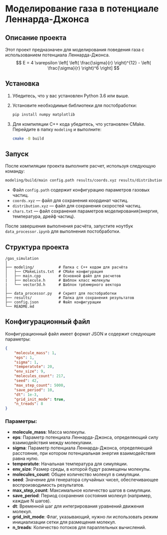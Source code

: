 # Моделирование газа в потенциале Леннарда-Джонса

## Описание проекта

Этот проект предназначен для моделирования поведения газа с использованием потенциала Леннарда-Джонса. 
$$
E = 4 \varepsilon \left[ \left( \frac{\sigma}{r} \right)^{12} - \left( \frac{\sigma}{r} \right)^6    \right]  
$$

## Установка
1. Убедитесь, что у вас установлен Python 3.6 или выше.
2. Установите необходимые библиотеки для постобработки:

   ```bash
   pip install numpy matplotlib
   ```

3. Для компиляции C++ кода убедитесь, что установлен CMake. Перейдите в папку `modeling` и выполните:
   
   ```bash
   cmake -B build
   ```

## Запуск

После компиляции проекта выполните расчет, используя следующую команду:

```bash
modeling/build/main config.path results/coords.xyz results/distribution.xyz results/chars.txt
```

- Файл `config.path` содержит конфигурацию параметров газовых частиц.
- `coords.xyz` — файл для сохранения координат частиц.
- `distribution.xyz` — файл для сохранения скоростей частиц.
- `chars.txt` — файл сохранения параметров моделирования(энергия, температура, дрейф частиц).

После завершения выполнения расчёта, запустите ноутбук `data_processor.ipynb` для выполнения постобработки.

## Структура проекта

```
/gas_simulation
│
├── modeling/           # Папка с C++ кодом для расчёта
│   ├── CMakeLists.txt  # CMake конфигурация
│   ├── main.cpp        # Основной файл для расчетов
|   ├── molecule.h      # Шаблон класс молекулы
|   └── vector3d.h      # Шаблон трёхмерного вектора
│
├── data_processor.py   # Скрипт для постобработки
├── results/            # Папка для сохранения результатов
├── config.json         # Файл конфигурации
└── README.md
```

## Конфигурационный файл
Конфигурационный файл имеет формат JSON и содержит следующие параметры:

```json
{
    "molecule_mass": 1,
    "eps": 1,
    "sigma": 1,
    "temperatute": 20,
    "env_size": 9,
    "molecules_count": 217,
    "seed": 42,
    "max_step_count": 5000,
    "save_period": 10,
    "dt": 1e-3,
    "grid_init_mode": true,
    "n_treads": 8
}
```

### Параметры:

- **molecule_mass**: Масса молекулы.
- **eps**: Параметр потенциала Леннарда-Джонса, определяющий силу взаимодействия между молекулами.
- **sigma**: Параметр потенциала Леннарда-Джонса, определяющий расстояние, при котором потенциальная энергия взаимодействия равна нулю.
- **temperatute**: Начальная температура для симуляции.
- **env_size**: Размер среды, в которой будут размещены молекулы.
- **molecules_count**: Общее количество молекул в симуляции.
- **seed**: Значение для генератора случайных чисел, обеспечивающее воспроизводимость результатов.
- **max_step_count**: Максимальное количество шагов в симуляции.
- **save_period**: Период сохранения состояния молекул (например, каждые N шагов).
- **dt**: Временной шаг для интегрирования уравнений движения молекул.
- **grid_init_mode**: Флаг, указывающий, нужно ли использовать режим инициализации сетки для размещения молекул.
- **n_treads**: Количество потоков для параллельных вычислений.